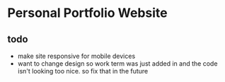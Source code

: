 # Personal Portfolio Website

## todo
- make site responsive for mobile devices
- want to change design so work term was just added in and the code isn't looking too nice. so fix that in the future